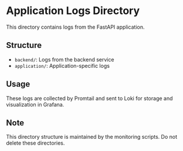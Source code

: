 # Application Logs Directory

This directory contains logs from the FastAPI application.

## Structure

- `backend/`: Logs from the backend service
- `application/`: Application-specific logs

## Usage

These logs are collected by Promtail and sent to Loki for storage and visualization in Grafana.

## Note

This directory structure is maintained by the monitoring scripts. Do not delete these directories.
